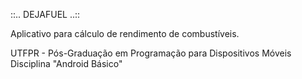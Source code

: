 ::.. DEJAFUEL ..::

Aplicativo para cálculo de rendimento de combustíveis.

UTFPR - Pós-Graduação em Programação para Dispositivos Móveis
Disciplina "Android Básico"